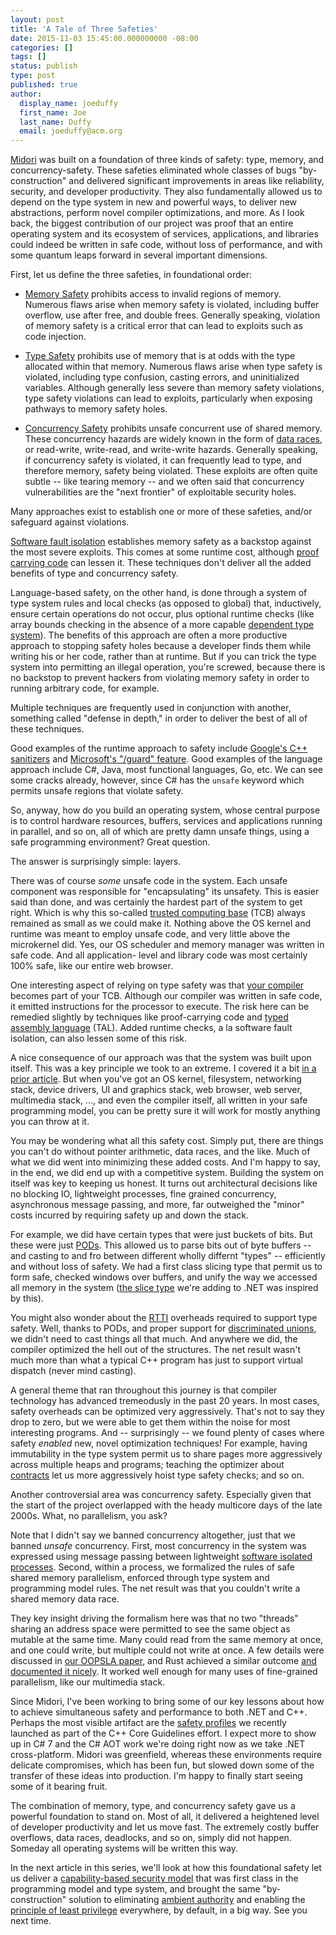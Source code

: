 ```yaml
---
layout: post
title: 'A Tale of Three Safeties'
date: 2015-11-03 15:45:00.000000000 -08:00
categories: []
tags: []
status: publish
type: post
published: true
author:
  display_name: joeduffy
  first_name: Joe
  last_name: Duffy
  email: joeduffy@acm.org
---
```

[Midori](/2015/11/03/blogging-about-midori) was built on a foundation of three
kinds of safety: type, memory, and concurrency-safety.  These safeties eliminated
whole classes of bugs "by-construction" and delivered significant improvements in
areas like reliability, security, and developer productivity.  They also fundamentally
allowed us to depend on the type system in new and powerful ways, to deliver new
abstractions, perform novel compiler optimizations, and more.  As I look back,
the biggest contribution of our project was proof that an entire operating
system and its ecosystem of services, applications, and libraries could indeed
be written in safe code, without loss of performance, and with some quantum
leaps forward in several important dimensions.

First, let us define the three safeties, in foundational order:

* [Memory Safety](https://en.wikipedia.org/wiki/Memory_safety) prohibits access
  to invalid regions of memory.  Numerous flaws arise when memory safety is
  violated, including buffer overflow, use after free, and double frees. 
  Generally speaking, violation of memory safety is a critical error that can
  lead to exploits such as code injection.

* [Type Safety](https://en.wikipedia.org/wiki/Type_safety) prohibits use of
  memory that is at odds with the type allocated within that memory.  Numerous
  flaws arise when type safety is violated, including type confusion, casting
  errors, and uninitialized variables.  Although generally less severe than
  memory safety violations, type safety violations can lead to exploits,
  particularly when exposing pathways to memory safety holes.

* [Concurrency Safety](https://en.wikipedia.org/wiki/Thread_safety) prohibits
  unsafe concurrent use of shared memory.  These concurrency hazards are widely
  known in the form of [data races](
  https://en.wikipedia.org/wiki/Race_condition), or read-write, write-read, and
  write-write hazards.   Generally speaking, if concurrency safety is violated,
  it can frequently lead to type, and therefore memory, safety being violated.
  These exploits are often quite subtle -- like tearing memory -- and we often
  said that concurrency vulnerabilities are the "next frontier" of exploitable
  security holes.

Many approaches exist to establish one or more of these safeties, and/or
safeguard against violations.

[Software fault isolation](http://www.cs.cmu.edu/~srini/15-829/readings/sfi.pdf)
establishes memory safety as a backstop against the most severe exploits.  This
comes at some runtime cost, although [proof carrying code](
https://en.wikipedia.org/wiki/Proof-carrying_code) can lessen it.  These
techniques don't deliver all the added benefits of type and concurrency safety.

Language-based safety, on the other hand, is done through a system of type
system rules and local checks (as opposed to global) that, inductively, ensure
certain operations do not occur, plus optional runtime checks (like array bounds
checking in the absence of a more capable [dependent type system](
https://en.wikipedia.org/wiki/Dependent_type)).  The benefits of this approach
are often a more productive approach to stopping safety holes because a developer
finds them while writing his or her code, rather than at runtime.  But if you can
trick the type system into permitting an illegal operation, you're screwed,
because there is no backstop to prevent hackers from violating memory safety in
order to running arbitrary code, for example.

Multiple techniques are frequently used in conjunction with another, something
called "defense in depth," in order to deliver the best of all of these
techniques.

Good examples of the runtime approach to safety include [Google's C++ sanitizers](
https://github.com/google/sanitizers) and [Microsoft's "/guard" feature](
http://blogs.msdn.com/b/vcblog/archive/2014/12/08/visual-studio-2015-preview-work-in-progress-security-feature.aspx).
Good examples of the language approach include C#, Java, most functional
languages, Go, etc.  We can see some cracks already, however, since C# has the
`unsafe` keyword which permits unsafe regions that violate safety.

So, anyway, how do you build an operating system, whose central purpose is to
control hardware resources, buffers, services and applications running in
parallel, and so on, all of which are pretty damn unsafe things, using a safe
programming environment?  Great question.

The answer is surprisingly simple: layers.

There was of course _some_ unsafe code in the system.  Each unsafe component was
responsible for "encapsulating" its unsafety.  This is easier said than done,
and was certainly the hardest part of the system to get right.  Which is why
this so-called [trusted computing base](
https://en.wikipedia.org/wiki/Trusted_computing_base) (TCB) always remained as
small as we could make it.  Nothing above the OS kernel and runtime was meant to
employ unsafe code, and very little above the microkernel did.  Yes, our OS
scheduler and memory manager was written in safe code.  And all application-
level and library code was most certainly 100% safe, like our entire web browser.

One interesting aspect of relying on type safety was that [your compiler](
https://en.wikipedia.org/wiki/Bartok_(compiler)) becomes part of your TCB.
Although our compiler was written in safe code, it emitted instructions for the
processor to execute.  The risk here can be remedied slightly by techniques like
proof-carrying code and [typed assembly language](
https://en.wikipedia.org/wiki/Typed_assembly_language) (TAL).  Added runtime
checks, a la software fault isolation, can also lessen some of this risk.

A nice consequence of our approach was that the system was built upon itself.
This was a key principle we took to an extreme.  I covered it a bit [in a prior
article](http://joeduffyblog.com/2014/09/10/software-leadership-7-codevelopment-is-a-powerful-thing/).
But when you've got an OS kernel, filesystem, networking stack, device drivers,
UI and graphics stack, web browser, web server, multimedia stack, ..., and even
the compiler itself, all written in your safe programming model, you can be
pretty sure it will work for mostly anything you can throw at it.

You may be wondering what all this safety cost.  Simply put, there are things
you can't do without pointer arithmetic, data races, and the like.  Much of
what we did went into minimizing these added costs.  And I'm happy to say, in the
end, we did end up with a competitive system.  Building the system on itself was
key to keeping us honest.  It turns out architectural decisions like no blocking
IO, lightweight processes, fine grained concurrency, asynchronous message
passing, and more, far outweighed the "minor" costs incurred by requiring safety
up and down the stack.

For example, we did have certain types that were just buckets of bits.  But these
were just [PODs](https://en.wikipedia.org/wiki/Passive_data_structure).  This
allowed us to parse bits out of byte buffers -- and casting to and fro between
different wholly differnt "types" -- efficiently and without loss of safety.
We had a first class slicing type that permit us to form safe, checked windows
over buffers, and unify the way we accessed all memory in the system
([the slice type](https://github.com/joeduffy/slice.net) we're adding to .NET
was inspired by this).

You might also wonder about the [RTTI](
https://en.wikipedia.org/wiki/Run-time_type_information) overheads required to
support type safety.  Well, thanks to PODs, and proper support for [
discriminated unions](https://en.wikipedia.org/wiki/Tagged_union), we didn't
need to cast things all that much.  And anywhere we did, the compiler optimized
the hell out of the structures.  The net result wasn't much more than what a
typical C++ program has just to support virtual dispatch (never mind casting).

A general theme that ran throughout this journey is that compiler technology has
advanced tremeodusly in the past 20 years.  In most cases, safety overheads can
be optimized very aggressively.  That's not to say they drop to zero, but we were
able to get them within the noise for most interesting programs.  And --
surprisingly -- we found plenty of cases where safety _enabled_ new, novel
optimization techniques!  For example, having immutability in the type system
permit us to share pages more aggressively across multiple heaps and programs;
teaching the optimizer about [contracts](
https://en.wikipedia.org/wiki/Design_by_contract) let us more aggressively hoist
type safety checks; and so on.

Another controversial area was concurrency safety.  Especially given that the
start of the project overlapped with the heady multicore days of the late 2000s.
What, no parallelism, you ask?

Note that I didn't say we banned concurrency altogether, just that we banned
_unsafe_ concurrency.  First, most concurrency in the system was expressed using
message passing between lightweight [software isolated processes](
http://research.microsoft.com/apps/pubs/default.aspx?id=71996).  Second, within
a process, we formalized the rules of safe shared memory parallelism, enforced
through type system and programming model rules.  The net result was that you
couldn't write a shared memory data race.

They key insight driving the formalism here was that no two "threads" sharing an
address space were permitted to see the same object as mutable at the same time.
Many could read from the same memory at once, and one could write, but multiple
could not write at once.  A few details were discussed in [our OOPSLA paper](
http://research.microsoft.com/apps/pubs/default.aspx?id=170528), and Rust
achieved a similar outcome [and documented it nicely](
http://blog.rust-lang.org/2015/04/10/Fearless-Concurrency.html).  It worked well
enough for many uses of fine-grained parallelism, like our multimedia stack.

Since Midori, I've been working to bring some of our key lessons about how to
achieve simultaneous safety and performance to both .NET and C++.  Perhaps the
most visible artifact are the [safety profiles](
https://github.com/isocpp/CppCoreGuidelines/blob/master/CppCoreGuidelines.md#S-profile)
we recently launched as part of the C++ Core Guidelines effort.  I expect more
to show up in C# 7 and the C# AOT work we're doing right now as we take .NET
cross-platform.  Midori was greenfield, whereas these environments require
delicate compromises, which has been fun, but slowed down some of the transfer
of these ideas into production.  I'm happy to finally start seeing some of it
bearing fruit.

The combination of memory, type, and concurrency safety gave us a powerful
foundation to stand on.  Most of all, it delivered a heightened level of
developer productivity and let us move fast.  The extremely costly buffer
overflows, data races, deadlocks, and so on, simply did not happen.
Someday all operating systems will be written this way.

In the next article in this series, we'll look at how this foundational safety
let us deliver a [capability-based security model](
https://en.wikipedia.org/wiki/Capability-based_security) that was first class in
the programming model and type system, and brought the same "by-construction"
solution to eliminating [ambient authority](
https://en.wikipedia.org/wiki/Ambient_authority) and enabling the [
principle of least privilege](https://en.wikipedia.org/wiki/Principle_of_least_privilege)
everywhere, by default, in a big way.  See you next time.

